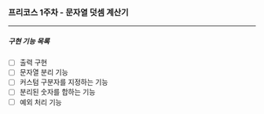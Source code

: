 ### 프리코스 1주차 - 문자열 덧셈 계산기
___
##### 구현 기능 목록 
- [ ] 출력 구현
- [ ] 문자열 분리 기능
- [ ] 커스텀 구분자를 지정하는 기능
- [ ] 분리된 숫자를 합하는 기능
- [ ] 예외 처리 기능